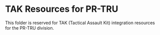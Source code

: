 # TAK Resources for PR-TRU

This folder is reserved for TAK (Tactical Assault Kit) integration resources for the PR-TRU division.
